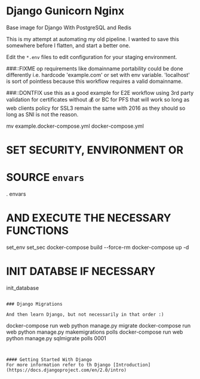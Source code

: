 # Django Gunicorn Nginx
Base image for Django With PostgreSQL and Redis

This is my attempt at automating my old pipeline. I wanted to save this somewhere before I flatten,
and start a better one.

Edit the `*.env` files to edit configuration for your staging environment.


###::FIXME
op requirements like domainname portability could be done differently
i.e. hardcode 'example.com' or set with env variable. 'localhost' is sort of
pointless because this workflow requires a valid domainname.

###::DONTFIX
use this as a good example for E2E workflow using 3rd party validation for certificates 
without 💰 or BC for PFS that will work so long as web clients policy for SSL3 remain
the same with 2016 as they should so long as SNI is not the reason.


mv example.docker-compose.yml docker-compose.yml
# SET SECURITY, ENVIRONMENT OR
# SOURCE `envars`
. envars
# AND EXECUTE THE NECESSARY FUNCTIONS
set_env
set_sec
docker-compose build --force-rm
docker-compose up -d
# INIT DATABSE IF NECESSARY
init_database
```

### Django Migrations  

And then learn Django, but not necessarily in that order :)

```
docker-compose run web python manage.py migrate
docker-compose run web python manage.py makemigrations polls
docker-compose run web python manage.py sqlmigrate polls 0001
```


#### Getting Started With Django
For more information refer to th Django [Introduction](https://docs.djangoproject.com/en/2.0/intro)

